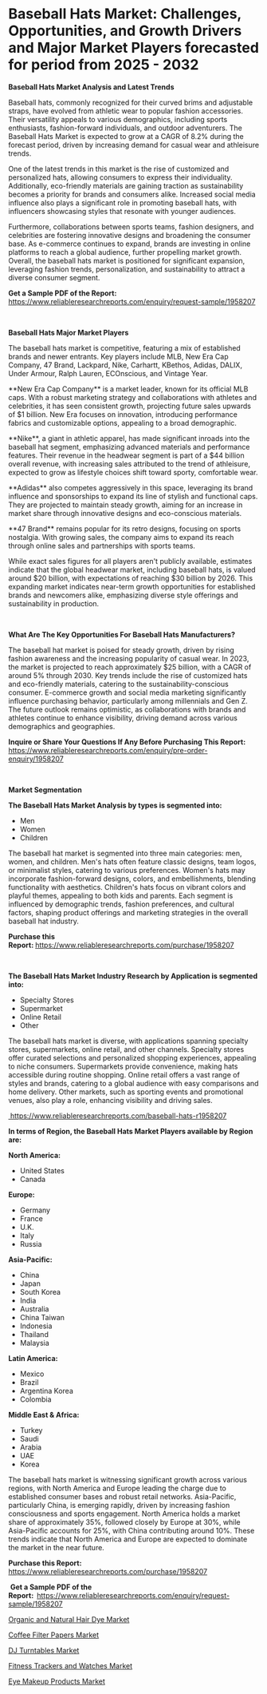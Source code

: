 <p><h1>Baseball Hats Market: Challenges, Opportunities, and Growth Drivers and Major Market Players forecasted for period from 2025 - 2032</h1></p><p><strong>Baseball Hats Market Analysis and Latest Trends</strong></p>
<p><p>Baseball hats, commonly recognized for their curved brims and adjustable straps, have evolved from athletic wear to popular fashion accessories. Their versatility appeals to various demographics, including sports enthusiasts, fashion-forward individuals, and outdoor adventurers. The Baseball Hats Market is expected to grow at a CAGR of 8.2% during the forecast period, driven by increasing demand for casual wear and athleisure trends.</p><p>One of the latest trends in this market is the rise of customized and personalized hats, allowing consumers to express their individuality. Additionally, eco-friendly materials are gaining traction as sustainability becomes a priority for brands and consumers alike. Increased social media influence also plays a significant role in promoting baseball hats, with influencers showcasing styles that resonate with younger audiences. </p><p>Furthermore, collaborations between sports teams, fashion designers, and celebrities are fostering innovative designs and broadening the consumer base. As e-commerce continues to expand, brands are investing in online platforms to reach a global audience, further propelling market growth. Overall, the baseball hats market is positioned for significant expansion, leveraging fashion trends, personalization, and sustainability to attract a diverse consumer segment.</p></p>
<p><strong>Get a Sample PDF of the Report:&nbsp;</strong> <a href="https://www.reliableresearchreports.com/enquiry/request-sample/1958207?utm_campaign=114&utm_medium=2&utm_source=Github&utm_content=ia&utm_term=06022025&utm_id=baseball-hats">https://www.reliableresearchreports.com/enquiry/request-sample/1958207</a></p>
<p>&nbsp;</p>
<p><strong>Baseball Hats Major Market Players</strong></p>
<p><p>The baseball hats market is competitive, featuring a mix of established brands and newer entrants. Key players include MLB, New Era Cap Company, 47 Brand, Lackpard, Nike, Carhartt, KBethos, Adidas, DALIX, Under Armour, Ralph Lauren, ECOnscious, and Vintage Year.</p><p>**New Era Cap Company** is a market leader, known for its official MLB caps. With a robust marketing strategy and collaborations with athletes and celebrities, it has seen consistent growth, projecting future sales upwards of $1 billion. New Era focuses on innovation, introducing performance fabrics and customizable options, appealing to a broad demographic.</p><p>**Nike**, a giant in athletic apparel, has made significant inroads into the baseball hat segment, emphasizing advanced materials and performance features. Their revenue in the headwear segment is part of a $44 billion overall revenue, with increasing sales attributed to the trend of athleisure, expected to grow as lifestyle choices shift toward sporty, comfortable wear.</p><p>**Adidas** also competes aggressively in this space, leveraging its brand influence and sponsorships to expand its line of stylish and functional caps. They are projected to maintain steady growth, aiming for an increase in market share through innovative designs and eco-conscious materials.</p><p>**47 Brand** remains popular for its retro designs, focusing on sports nostalgia. With growing sales, the company aims to expand its reach through online sales and partnerships with sports teams.</p><p>While exact sales figures for all players aren't publicly available, estimates indicate that the global headwear market, including baseball hats, is valued around $20 billion, with expectations of reaching $30 billion by 2026. This expanding market indicates near-term growth opportunities for established brands and newcomers alike, emphasizing diverse style offerings and sustainability in production.</p></p>
<p>&nbsp;</p>
<p><strong>What Are The Key Opportunities For Baseball Hats Manufacturers?</strong></p>
<p><p>The baseball hat market is poised for steady growth, driven by rising fashion awareness and the increasing popularity of casual wear. In 2023, the market is projected to reach approximately $25 billion, with a CAGR of around 5% through 2030. Key trends include the rise of customized hats and eco-friendly materials, catering to the sustainability-conscious consumer. E-commerce growth and social media marketing significantly influence purchasing behavior, particularly among millennials and Gen Z. The future outlook remains optimistic, as collaborations with brands and athletes continue to enhance visibility, driving demand across various demographics and geographies.</p></p>
<p><strong>Inquire or Share Your Questions If Any Before Purchasing This Report:</strong> <a href="https://www.reliableresearchreports.com/enquiry/pre-order-enquiry/1958207?utm_campaign=114&utm_medium=2&utm_source=Github&utm_content=ia&utm_term=06022025&utm_id=baseball-hats">https://www.reliableresearchreports.com/enquiry/pre-order-enquiry/1958207</a></p>
<p>&nbsp;</p>
<p><strong>Market Segmentation</strong></p>
<p><strong>The Baseball Hats Market Analysis by types is segmented into:</strong></p>
<p><ul><li>Men</li><li>Women</li><li>Children</li></ul></p>
<p><p>The baseball hat market is segmented into three main categories: men, women, and children. Men's hats often feature classic designs, team logos, or minimalist styles, catering to various preferences. Women's hats may incorporate fashion-forward designs, colors, and embellishments, blending functionality with aesthetics. Children's hats focus on vibrant colors and playful themes, appealing to both kids and parents. Each segment is influenced by demographic trends, fashion preferences, and cultural factors, shaping product offerings and marketing strategies in the overall baseball hat industry.</p></p>
<p><strong>Purchase this Report:&nbsp;</strong><a href="https://www.reliableresearchreports.com/purchase/1958207?utm_campaign=114&utm_medium=2&utm_source=Github&utm_content=ia&utm_term=06022025&utm_id=baseball-hats">https://www.reliableresearchreports.com/purchase/1958207</a></p>
<p>&nbsp;</p>
<p><strong>The Baseball Hats Market Industry Research by Application is segmented into:</strong></p>
<p><ul><li>Specialty Stores</li><li>Supermarket</li><li>Online Retail</li><li>Other</li></ul></p>
<p><p>The baseball hats market is diverse, with applications spanning specialty stores, supermarkets, online retail, and other channels. Specialty stores offer curated selections and personalized shopping experiences, appealing to niche consumers. Supermarkets provide convenience, making hats accessible during routine shopping. Online retail offers a vast range of styles and brands, catering to a global audience with easy comparisons and home delivery. Other markets, such as sporting events and promotional venues, also play a role, enhancing visibility and driving sales.</p></p>
<p><a href="https://www.reliableresearchreports.com/baseball-hats-r1958207?utm_campaign=114&utm_medium=2&utm_source=Github&utm_content=ia&utm_term=06022025&utm_id=baseball-hats">&nbsp;https://www.reliableresearchreports.com/baseball-hats-r1958207</a></p>
<p><strong>In terms of Region, the Baseball Hats Market Players available by Region are:</strong></p>
<p>
    <p> <strong> North America: </strong>
        <ul>
            <li>United States</li>
            <li>Canada</li>
        </ul>
        </p> 
    <p> <strong> Europe: </strong>
        <ul>
            <li>Germany</li>
            <li>France</li>
            <li>U.K.</li>
            <li>Italy</li>
            <li>Russia</li>
        </ul>
        </p> 
    <p> <strong> Asia-Pacific: </strong>
        <ul>
            <li>China</li>
            <li>Japan</li>
            <li>South Korea</li>
            <li>India</li>
            <li>Australia</li>
            <li>China Taiwan</li>
            <li>Indonesia</li>
            <li>Thailand</li>
            <li>Malaysia</li>
        </ul>
        </p> 
    <p> <strong> Latin America: </strong>
        <ul>
            <li>Mexico</li>
            <li>Brazil</li>
            <li>Argentina Korea</li>
            <li>Colombia</li>
        </ul>
        </p> 
    <p> <strong> Middle East & Africa: </strong>
        <ul>
            <li>Turkey</li>
            <li>Saudi</li>
            <li>Arabia</li>
            <li>UAE</li>
            <li>Korea</li>
        </ul>
    </p>
    </p>
<p><p>The baseball hats market is witnessing significant growth across various regions, with North America and Europe leading the charge due to established consumer bases and robust retail networks. Asia-Pacific, particularly China, is emerging rapidly, driven by increasing fashion consciousness and sports engagement. North America holds a market share of approximately 35%, followed closely by Europe at 30%, while Asia-Pacific accounts for 25%, with China contributing around 10%. These trends indicate that North America and Europe are expected to dominate the market in the near future.</p></p>
<p><strong>Purchase this Report: </strong><a href="https://www.reliableresearchreports.com/purchase/1958207?utm_campaign=114&utm_medium=2&utm_source=Github&utm_content=ia&utm_term=06022025&utm_id=baseball-hats">https://www.reliableresearchreports.com/purchase/1958207</a></p>
<p>&nbsp;<strong>Get a Sample PDF of the Report:&nbsp;&nbsp;</strong><a href="https://www.reliableresearchreports.com/enquiry/request-sample/1958207?utm_campaign=114&utm_medium=2&utm_source=Github&utm_content=ia&utm_term=06022025&utm_id=baseball-hats">https://www.reliableresearchreports.com/enquiry/request-sample/1958207</a></p>
<p><strong></strong></p>
<p><p><a href="https://github.com/skerretflossie9297/Market-Research-Report-List-1/blob/main/organic-and-natural-hair-dye-market.md?utm_campaign=114&utm_medium=2&utm_source=Github&utm_content=ia&utm_term=06022025&utm_id=baseball-hats">Organic and Natural Hair Dye Market</a></p><p><a href="https://github.com/donnettaletizia/Market-Research-Report-List-1/blob/main/coffee-filter-papers-market.md?utm_campaign=114&utm_medium=2&utm_source=Github&utm_content=ia&utm_term=06022025&utm_id=baseball-hats">Coffee Filter Papers Market</a></p><p><a href="https://github.com/alberthagorsuch/Market-Research-Report-List-1/blob/main/dj-turntables-market.md?utm_campaign=114&utm_medium=2&utm_source=Github&utm_content=ia&utm_term=06022025&utm_id=baseball-hats">DJ Turntables Market</a></p><p><a href="https://github.com/bogganbillie6969/Market-Research-Report-List-1/blob/main/fitness-trackers-and-watches-market.md?utm_campaign=114&utm_medium=2&utm_source=Github&utm_content=ia&utm_term=06022025&utm_id=baseball-hats">Fitness Trackers and Watches Market</a></p><p><a href="https://github.com/boisetwa16/Market-Research-Report-List-1/blob/main/eye-makeup-products-market.md?utm_campaign=114&utm_medium=2&utm_source=Github&utm_content=ia&utm_term=06022025&utm_id=baseball-hats">Eye Makeup Products Market</a></p></p>